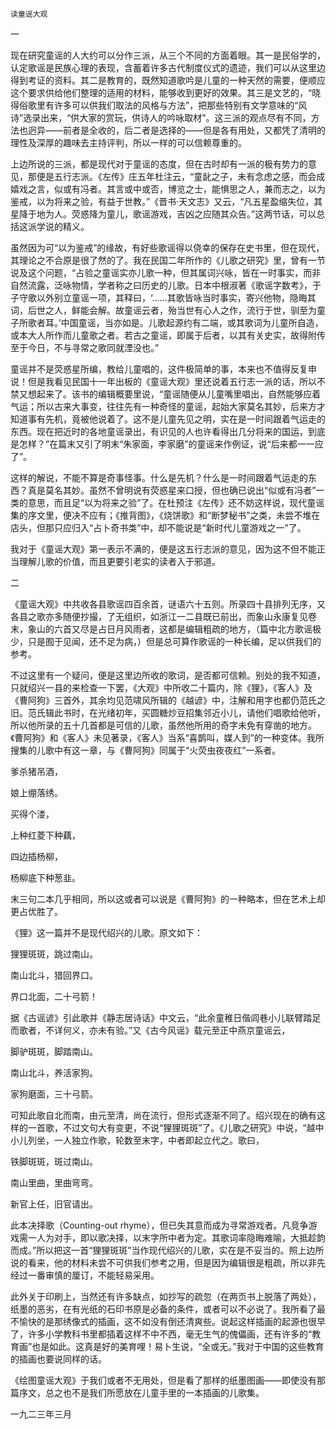     读童谣大观 

   一

   现在研究童谣的人大约可以分作三派，从三个不同的方面着眼。其一是民俗学的，认定歌谣是民族心理的表现，含蓄着许多古代制度仪式的遗迹，我们可以从这里边得到考证的资料。其二是教育的，既然知道歌吟是儿童的一种天然的需要，便顺应这个要求供给他们整理的适用的材料，能够收到更好的效果。其三是文艺的，“晓得俗歌里有许多可以供我们取法的风格与方法”，把那些特别有文学意味的“风诗”选录出来，“供大家的赏玩，供诗人的吟咏取材”。这三派的观点尽有不同，方法也迥异——前者是全收的，后二者是选择的——但是各有用处，又都凭了清明的理性及深厚的趣味去主持评判，所以一样的可以信赖尊重的。

   上边所说的三派，都是现代对于童谣的态度，但在古时却有一派的极有势力的意见，那便是五行志派。《左传》庄五年杜注云，“童龀之子，未有念虑之感，而会成嬉戏之言，似或有冯者。其言或中或否，博览之士，能惧思之人，兼而志之，以为鉴戒，以为将来之验，有益于世教。”《晋书·天文志》又云，“凡五星盈缩失位，其星降于地为人。荧惑降为童儿，歌谣游戏，吉凶之应随其众告。”这两节话，可以总括这派学说的精义。

   虽然因为可“以为鉴戒”的缘故，有好些歌谣得以侥幸的保存在史书里，但在现代，其理论之不合原是很了然的了。我在民国二年所作的《儿歌之研究》里，曾有一节说及这个问题，“占验之童谣实亦儿歌一种，但其属词兴咏，皆在一时事实，而非自然流露，泛咏物情，学者称之曰历史的儿歌。日本中根淑著《歌谣字数考》，于子守歌以外别立童谣一项，其释曰，‘……其歌皆咏当时事实，寄兴他物，隐晦其词，后世之人，鲜能会解。故童谣云者，殆当世有心人之作，流行于世，驯至为童子所歌者耳。’中国童谣，当亦如是。儿歌起源约有二端，或其歌词为儿童所自造，或本大人所作而儿童歌之者。若古之童谣，即属于后者，以其有关史实，故得附传至于今日，不与寻常之歌同就湮没也。”

   童谣并不是荧惑星所编，教给儿童唱的，这件极简单的事，本来也不值得反复申说！但是我看见民国十一年出板的《童谣大观》里还说着五行志一派的话，所以不禁又想起来了。该书的编辑概要里说，“童谣随便从儿童嘴里唱出，自然能够应着气运；所以古来大事变，往往先有一种奇怪的童谣，起始大家莫名其妙，后来方才知道事有先机，竟被他说着了。这不是儿童先见之明，实在是一时间跟着气运走的东西。现在把近时的各地童谣录出，有识见的人也许看得出几分将来的国运，到底是怎样？”在篇末又引了明末“朱家面，李家磨”的童谣来作例证，说“后来都一一应了”。

   这样的解说，不能不算是奇事怪事。什么是先机？什么是一时间跟着气运走的东西？真是莫名其妙。虽然不曾明说有荧惑星来口授，但也确已说出“似或有冯者”一类的意思，而且足“以为将来之验”了。在杜预注《左传》还不妨这样说，现代童谣集的序文里，便决不应有；《推背图》，《烧饼歌》和“断梦秘书”之类，未尝不堆在店头，但那只应归入“占卜奇书类”中，却不能说是“新时代儿童游戏之一”了。

   我对于《童谣大观》第一表示不满的，便是这五行志派的意见，因为这不但不能正当理解儿歌的价值，而且更要引老实的读者入于邪道。

   二

   《童谣大观》中共收各县歌谣四百余首，谜语六十五则。所录四十县排列无序，又各县之歌亦多随便抄撮，了无组织，如浙江一二县既已前出，而象山永康复见卷末，象山的六首又尽是占日月风雨者，这都是编辑粗疏的地方，（篇中北方歌谣极少，只是囿于见闻，还不足为病，）但是总可算作歌谣的一种长编，足以供我们的参考。

   不过这里有一个疑问，便是这里边所收的歌词，是否都可信赖。别处的我不知道，只就绍兴一县的来检查一下罢，《大观》中所收二十篇内，除《狸》，《客人》及《曹阿狗》三首外，其余均见范啸风所辑的《越谚》中，注解和用字也都仍范氏之旧。范氏辑此书时，在光绪初年，买圆糖炒豆招集邻近小儿，请他们唱歌给他听，所以他所录的五十几首都是可信的儿歌，虽然他所用的奇字未免有穿凿的地方。《曹阿狗》和《客人》未见著录，《客人》当系“喜鹊叫，媒人到”的一种变体。我所搜集的儿歌中有这一章，与《曹阿狗》同属于“火荧虫夜夜红”一系者。

   爹杀猪吊酒，

   娘上绷落绣。

   买得个溇，

   上种红菱下种藕，

   四边插杨柳，

   杨柳底下种葱韭。

   末三句二本几乎相同，所以这或者可以说是《曹阿狗》的一种略本，但在艺术上却更占优胜了。

   《狸》这一篇并不是现代绍兴的儿歌。原文如下：

   狸狸斑斑，跳过南山。

   南山北斗，猎回界口。

   界口北面，二十弓箭！

   据《古谣谚》引此歌并《静志居诗话》中文云，“此余童稚日偕闾巷小儿联臂踏足而歌者，不详何义，亦未有验。”又《古今风谣》载元至正中燕京童谣云，

   脚驴斑斑，脚踏南山。

   南山北斗，养活家狗。

   家狗磨面，三十弓箭。

   可知此歌自北而南，由元至清，尚在流行，但形式逐渐不同了。绍兴现在的确有这样的一首歌，不过文句大有变更，不说“狸狸斑斑”了。《儿歌之研究》中说，“越中小儿列坐，一人独立作歌，轮数至末字，中者即起立代之。歌曰，

   铁脚斑斑，斑过南山。

   南山里曲，里曲弯弯。

   新官上任，旧官请出。

   此本决择歌（Counting-out rhyme），但已失其意而成为寻常游戏者。凡竞争游戏需一人为对手，即以歌决择，以末字所中者为定。其歌词率隐晦难喻，大抵趁韵而成。”所以把这一首“狸狸斑斑”当作现代绍兴的儿歌，实在是不妥当的。照上边所说的看来，他的材料未尝不可供我们参考之用，但是因为编辑很是粗疏，所以非先经过一番审慎的厘订，不能轻易采用。

   此外关于印刷上，当然还有许多缺点，如抄写的疏忽（在两页书上脱落了两处），纸墨的恶劣，在有光纸的石印书原是必备的条件，或者可以不必说了。我所看了最不愉快的是那绣像式的插画，这不如没有倒还清爽些。说起这样插画的起源也很早了，许多小学教科书里都插着这样不中不西，毫无生气的傀儡画，还有许多的“教育画”也是如此。这真是好的美育哩！易卜生说，“全或无。”我对于中国的这些教育的插画也要说同样的话。

   《绘图童谣大观》于我们或者不无用处，但是看了那样的纸墨图画——即使没有那篇序文，总之也不是我们所愿放在儿童手里的一本插画的儿歌集。

   一九二三年三月

